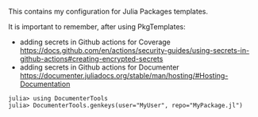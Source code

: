 This contains my configuration for Julia Packages templates.

It is important to remember, after using PkgTemplates:
- adding secrets in Github actions for Coverage
https://docs.github.com/en/actions/security-guides/using-secrets-in-github-actions#creating-encrypted-secrets
- adding secrets in Github actions for Documenter
https://documenter.juliadocs.org/stable/man/hosting/#Hosting-Documentation
```
julia> using DocumenterTools
julia> DocumenterTools.genkeys(user="MyUser", repo="MyPackage.jl")
```